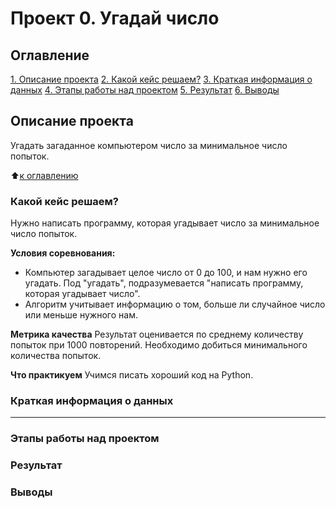 # Проект 0. Угадай число

## Оглавление
[1. Описание проекта]()
[2. Какой кейс решаем?]()
[3. Краткая информация о данных]()
[4. Этапы работы над проектом]()
[5. Результат]()
[6. Выводы]()

## Описание проекта
Угадать загаданное компьютером число за минимальное число попыток.

:arrow_up:[к оглавлению]()


### Какой кейс решаем?
Нужно написать программу, которая угадывает число за минимальное число попыток.

**Условия соревнования:**
- Компьютер загадывает целое число от 0 до 100, и нам нужно его угадать. Под "угадать", подразумевается "написать программу, которая угадывает число".
- Алгоритм учитывает информацию о том, больше ли случайное число или меньше нужного нам.

**Метрика качества**
Результат оценивается по среднему количеству попыток при 1000 повторений. Необходимо добиться минимального количества попыток.

**Что практикуем**
Учимся писать хороший код на Python.

### Краткая информация о данных
****

### Этапы работы над проектом

### Результат

### Выводы
